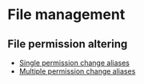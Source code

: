
# File management

## File permission altering

* [Single permission change aliases](file_permission_altering/single-permission-change.aliases)
* [Multiple permission change aliases](file_permission_altering/multiple-permission-change.aliases)

